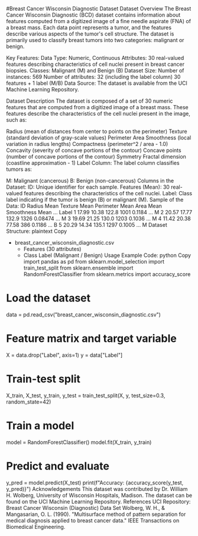#Breast Cancer Wisconsin Diagnostic Dataset
Dataset Overview
The Breast Cancer Wisconsin Diagnostic (BCD) dataset contains information about features computed from a digitized image of a fine needle aspirate (FNA) of a breast mass. Each data point represents a tumor, and the features describe various aspects of the tumor's cell structure. The dataset is primarily used to classify breast tumors into two categories: malignant or benign.

Key Features:
Data Type: Numeric, Continuous
Attributes: 30 real-valued features describing characteristics of cell nuclei present in breast cancer biopsies.
Classes: Malignant (M) and Benign (B)
Dataset Size:
Number of instances: 569
Number of attributes: 32 (including the label column)
30 features + 1 label (M/B)
Data Source:
The dataset is available from the UCI Machine Learning Repository.

Dataset Description
The dataset is composed of a set of 30 numeric features that are computed from a digitized image of a breast mass. These features describe the characteristics of the cell nuclei present in the image, such as:

Radius (mean of distances from center to points on the perimeter)
Texture (standard deviation of gray-scale values)
Perimeter
Area
Smoothness (local variation in radius lengths)
Compactness (perimeter^2 / area - 1.0)
Concavity (severity of concave portions of the contour)
Concave points (number of concave portions of the contour)
Symmetry
Fractal dimension (coastline approximation - 1)
Label Column:
The label column classifies tumors as:

M: Malignant (cancerous)
B: Benign (non-cancerous)
Columns in the Dataset:
ID: Unique identifier for each sample.
Features (Mean): 30 real-valued features describing the characteristics of the cell nuclei.
Label: Class label indicating if the tumor is benign (B) or malignant (M).
Sample of the Data:
ID	Radius Mean	Texture Mean	Perimeter Mean	Area Mean	Smoothness Mean	...	Label
1	17.99	10.38	122.8	1001	0.1184	...	M
2	20.57	17.77	132.9	1326	0.08474	...	M
3	19.69	21.25	130.0	1203	0.1036	...	M
4	11.42	20.38	77.58	386	0.1186	...	B
5	20.29	14.34	135.1	1297	0.1005	...	M
Dataset Structure:
plaintext
Copy
- breast_cancer_wisconsin_diagnostic.csv
  - Features (30 attributes)
  - Class Label (Malignant / Benign)
Usage
Example Code:
python
Copy
import pandas as pd
from sklearn.model_selection import train_test_split
from sklearn.ensemble import RandomForestClassifier
from sklearn.metrics import accuracy_score

# Load the dataset
data = pd.read_csv("breast_cancer_wisconsin_diagnostic.csv")

# Feature matrix and target variable
X = data.drop("Label", axis=1)
y = data["Label"]

# Train-test split
X_train, X_test, y_train, y_test = train_test_split(X, y, test_size=0.3, random_state=42)

# Train a model
model = RandomForestClassifier()
model.fit(X_train, y_train)

# Predict and evaluate
y_pred = model.predict(X_test)
print(f"Accuracy: {accuracy_score(y_test, y_pred)}")
Acknowledgements
This dataset was contributed by Dr. William H. Wolberg, University of Wisconsin Hospitals, Madison.
The dataset can be found on the UCI Machine Learning Repository.
References
UCI Repository: Breast Cancer Wisconsin (Diagnostic) Data Set
Wolberg, W. H., & Mangasarian, O. L. (1990). "Multisurface method of pattern separation for medical diagnosis applied to breast cancer data." IEEE Transactions on Biomedical Engineering.

